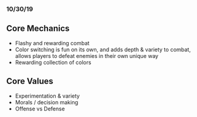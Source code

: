 ### 10/30/19
## Core Mechanics
- Flashy and rewarding combat
- Color switching is fun on its own, and adds depth & variety to combat, allows players to defeat enemies in their own unique way
- Rewarding collection of colors
## Core Values
- Experimentation & variety
- Morals / decision making
- Offense vs Defense

